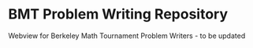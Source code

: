 # BMT Problem Writing Repository
Webview for Berkeley Math Tournament Problem Writers - to be updated
